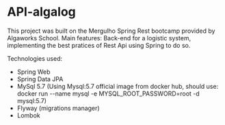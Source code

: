 # API-algalog

This project was built on the Mergulho Spring Rest bootcamp provided by Algaworks School.
Main features: Back-end for a logistic system, implementing the best pratices of Rest Api using Spring to do so.

Technologies used:

- Spring Web
- Spring Data JPA
- MySql 5.7 (Using Mysql:5.7 official image from docker hub, should use: docker run --name mysql -e MYSQL_ROOT_PASSWORD=root -d mysql:5.7) 
- Flyway (migrations manager)
- Lombok
